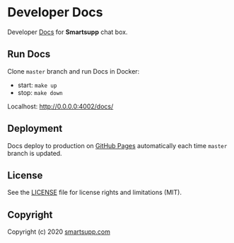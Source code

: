 # Developer Docs

Developer [Docs](https://smartsupp.github.io/docs/) for **Smartsupp** chat box. 

## Run Docs

Clone `master` branch and run Docs in Docker:

- start: `make up`
- stop: `make down`

Localhost: <http://0.0.0.0:4002/docs/>

## Deployment

Docs deploy to production on [GitHub Pages](https://docs.smartsupp.com/) automatically each time `master` branch is updated.

## License

See the [LICENSE](LICENSE.md) file for license rights and limitations (MIT).

## Copyright

Copyright (c) 2020 [smartsupp.com](https://www.smartsupp.com/)
